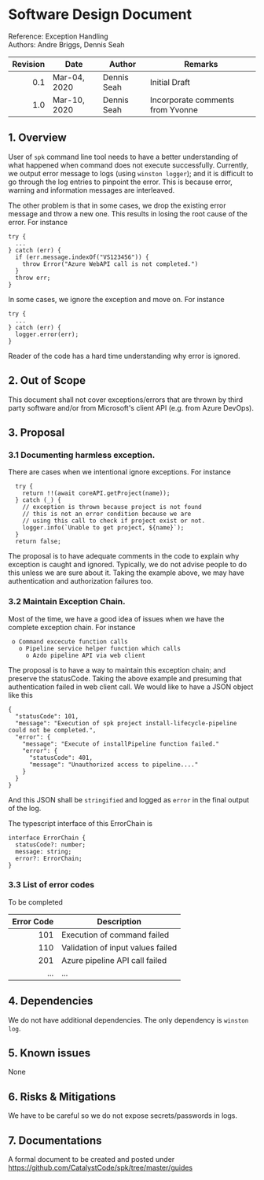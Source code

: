# Software Design Document

Reference: Exception Handling<br> Authors: Andre Briggs, Dennis Seah

| Revision | Date         | Author      | Remarks                          |
| -------: | ------------ | ----------- | -------------------------------- |
|      0.1 | Mar-04, 2020 | Dennis Seah | Initial Draft                    |
|      1.0 | Mar-10, 2020 | Dennis Seah | Incorporate comments from Yvonne |

## 1. Overview

User of `spk` command line tool needs to have a better understanding of what
happened when command does not execute successfully. Currently, we output error
message to logs (using `winston logger`); and it is difficult to go through the
log entries to pinpoint the error. This is because error, warning and
information messages are interleaved.

The other problem is that in some cases, we drop the existing error message and
throw a new one. This results in losing the root cause of the error. For
instance

```
try {
  ...
} catch (err) {
  if (err.message.indexOf("VS123456")) {
    throw Error("Azure WebAPI call is not completed.")
  }
  throw err;
}
```

In some cases, we ignore the exception and move on. For instance

```
try {
  ...
} catch (err) {
  logger.error(err);
}
```

Reader of the code has a hard time understanding why error is ignored.

## 2. Out of Scope

This document shall not cover exceptions/errors that are thrown by third party
software and/or from Microsoft's client API (e.g. from Azure DevOps).

## 3. Proposal

### 3.1 Documenting harmless exception.

There are cases when we intentional ignore exceptions. For instance

```
  try {
    return !!(await coreAPI.getProject(name));
  } catch (_) {
    // exception is thrown because project is not found
    // this is not an error condition because we are
    // using this call to check if project exist or not.
    logger.info(`Unable to get project, ${name}`);
  }
  return false;
```

The proposal is to have adequate comments in the code to explain why exception
is caught and ignored. Typically, we do not advise people to do this unless we
are sure about it. Taking the example above, we may have authentication and
authorization failures too.

### 3.2 Maintain Exception Chain.

Most of the time, we have a good idea of issues when we have the complete
exception chain. For instance

```
 o Command excecute function calls
   o Pipeline service helper function which calls
     o Azdo pipeline API via web client
```

The proposal is to have a way to maintain this exception chain; and preserve the
statusCode. Taking the above example and presuming that authentication failed in
web client call. We would like to have a JSON object like this

```
{
  "statusCode": 101,
  "message": "Execution of spk project install-lifecycle-pipeline could not be completed.",
  "error": {
    "message": "Execute of installPipeline function failed."
    "error": {
      "statusCode": 401,
      "message": "Unauthorized access to pipeline...."
    }
  }
}
```

And this JSON shall be `stringified` and logged as `error` in the final output
of the log.

The typescript interface of this ErrorChain is

```
interface ErrorChain {
  statusCode?: number;
  message: string;
  error?: ErrorChain;
}
```

### 3.3 List of error codes

To be completed

| Error Code | Description                       |
| ---------: | --------------------------------- |
|        101 | Execution of command failed       |
|        110 | Validation of input values failed |
|        201 | Azure pipeline API call failed    |
|        ... | ...                               |

## 4. Dependencies

We do not have additional dependencies. The only dependency is `winston log`.

## 5. Known issues

None

## 6. Risks & Mitigations

We have to be careful so we do not expose secrets/passwords in logs.

## 7. Documentations

A formal document to be created and posted under
https://github.com/CatalystCode/spk/tree/master/guides
